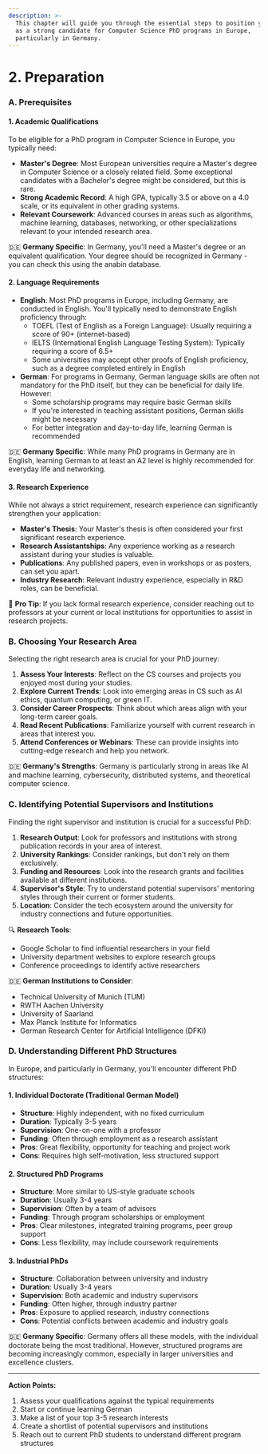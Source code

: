 ```yaml
---
description: >-
  This chapter will guide you through the essential steps to position yourself
  as a strong candidate for Computer Science PhD programs in Europe,
  particularly in Germany.
---
```


# 2. Preparation

### A. Prerequisites

#### 1. Academic Qualifications

To be eligible for a PhD program in Computer Science in Europe, you typically need:

* **Master's Degree**: Most European universities require a Master's degree in Computer Science or a closely related field. Some exceptional candidates with a Bachelor's degree might be considered, but this is rare.
* **Strong Academic Record**: A high GPA, typically 3.5 or above on a 4.0 scale, or its equivalent in other grading systems.
* **Relevant Coursework**: Advanced courses in areas such as algorithms, machine learning, databases, networking, or other specializations relevant to your intended research area.

🇩🇪 **Germany Specific**: In Germany, you'll need a Master's degree or an equivalent qualification. Your degree should be recognized in Germany - you can check this using the anabin database.

#### 2. Language Requirements

* **English**: Most PhD programs in Europe, including Germany, are conducted in English. You'll typically need to demonstrate English proficiency through:
  * TOEFL (Test of English as a Foreign Language): Usually requiring a score of 90+ (internet-based)
  * IELTS (International English Language Testing System): Typically requiring a score of 6.5+
  * Some universities may accept other proofs of English proficiency, such as a degree completed entirely in English
* **German**: For programs in Germany, German language skills are often not mandatory for the PhD itself, but they can be beneficial for daily life. However:
  * Some scholarship programs may require basic German skills
  * If you're interested in teaching assistant positions, German skills might be necessary
  * For better integration and day-to-day life, learning German is recommended

🇩🇪 **Germany Specific**: While many PhD programs in Germany are in English, learning German to at least an A2 level is highly recommended for everyday life and networking.

#### 3. Research Experience

While not always a strict requirement, research experience can significantly strengthen your application:

* **Master's Thesis**: Your Master's thesis is often considered your first significant research experience.
* **Research Assistantships**: Any experience working as a research assistant during your studies is valuable.
* **Publications**: Any published papers, even in workshops or as posters, can set you apart.
* **Industry Research**: Relevant industry experience, especially in R\&D roles, can be beneficial.

🚀 **Pro Tip**: If you lack formal research experience, consider reaching out to professors at your current or local institutions for opportunities to assist in research projects.

### B. Choosing Your Research Area

Selecting the right research area is crucial for your PhD journey:

1. **Assess Your Interests**: Reflect on the CS courses and projects you enjoyed most during your studies.
2. **Explore Current Trends**: Look into emerging areas in CS such as AI ethics, quantum computing, or green IT.
3. **Consider Career Prospects**: Think about which areas align with your long-term career goals.
4. **Read Recent Publications**: Familiarize yourself with current research in areas that interest you.
5. **Attend Conferences or Webinars**: These can provide insights into cutting-edge research and help you network.

🇩🇪 **Germany's Strengths**: Germany is particularly strong in areas like AI and machine learning, cybersecurity, distributed systems, and theoretical computer science.

### C. Identifying Potential Supervisors and Institutions

Finding the right supervisor and institution is crucial for a successful PhD:

1. **Research Output**: Look for professors and institutions with strong publication records in your area of interest.
2. **University Rankings**: Consider rankings, but don't rely on them exclusively.
3. **Funding and Resources**: Look into the research grants and facilities available at different institutions.
4. **Supervisor's Style**: Try to understand potential supervisors' mentoring styles through their current or former students.
5. **Location**: Consider the tech ecosystem around the university for industry connections and future opportunities.

🔍 **Research Tools**:

* Google Scholar to find influential researchers in your field
* University department websites to explore research groups
* Conference proceedings to identify active researchers

🇩🇪 **German Institutions to Consider**:

* Technical University of Munich (TUM)
* RWTH Aachen University
* University of Saarland
* Max Planck Institute for Informatics
* German Research Center for Artificial Intelligence (DFKI)

### D. Understanding Different PhD Structures

In Europe, and particularly in Germany, you'll encounter different PhD structures:

#### 1. Individual Doctorate (Traditional German Model)

* **Structure**: Highly independent, with no fixed curriculum
* **Duration**: Typically 3-5 years
* **Supervision**: One-on-one with a professor
* **Funding**: Often through employment as a research assistant
* **Pros**: Great flexibility, opportunity for teaching and project work
* **Cons**: Requires high self-motivation, less structured support

#### 2. Structured PhD Programs

* **Structure**: More similar to US-style graduate schools
* **Duration**: Usually 3-4 years
* **Supervision**: Often by a team of advisors
* **Funding**: Through program scholarships or employment
* **Pros**: Clear milestones, integrated training programs, peer group support
* **Cons**: Less flexibility, may include coursework requirements

#### 3. Industrial PhDs

* **Structure**: Collaboration between university and industry
* **Duration**: Usually 3-4 years
* **Supervision**: Both academic and industry supervisors
* **Funding**: Often higher, through industry partner
* **Pros**: Exposure to applied research, industry connections
* **Cons**: Potential conflicts between academic and industry goals

🇩🇪 **Germany Specific**: Germany offers all these models, with the individual doctorate being the most traditional. However, structured programs are becoming increasingly common, especially in larger universities and excellence clusters.

***

**Action Points:**

1. Assess your qualifications against the typical requirements
2. Start or continue learning German
3. Make a list of your top 3-5 research interests
4. Create a shortlist of potential supervisors and institutions
5. Reach out to current PhD students to understand different program structures
